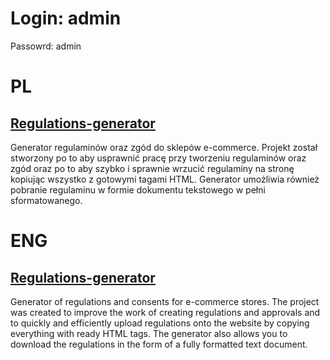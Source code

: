 # Login: admin <br/>
Passowrd: admin

# PL
## [Regulations-generator](https://generator.filipmackiewicz.pl/)
Generator regulaminów oraz zgód do sklepów e-commerce. Projekt został stworzony po to aby usprawnić pracę przy tworzeniu regulaminów oraz zgód oraz po to aby szybko i sprawnie wrzucić regulaminy na stronę kopiując wszystko z gotowymi tagami HTML. Generator umożliwia również pobranie regulaminu w formie dokumentu tekstowego w pełni sformatowanego.

# ENG
## [Regulations-generator](https://generator.filipmackiewicz.pl/)
Generator of regulations and consents for e-commerce stores. The project was created to improve the work of creating regulations and approvals and to quickly and efficiently upload regulations onto the website by copying everything with ready HTML tags. The generator also allows you to download the regulations in the form of a fully formatted text document.


